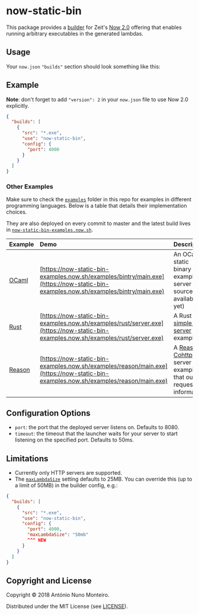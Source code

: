 # now-static-bin

This package provides a
[builder](https://zeit.co/docs/v2/deployments/builders/overview#when-to-use-builders)
for Zeit's [Now 2.0](https://zeit.co/blog/now-2) offering that enables running
arbitrary executables in the generated lambdas.

## Usage

Your `now.json` `"builds"` section should look something like this:

## Example

**Note**: don't forget to add `"version": 2` in your `now.json` file to use Now
2.0 explicitly.

```json
{
  "builds": [
    {
      "src": "*.exe",
      "use": "now-static-bin",
      "config": {
        "port": 4000
      }
    }
  ]
}
```

### Other Examples

Make sure to check the [`examples`](./examples) folder in this repo for examples
in different programming languages. Below is a table that details their
implementation choices.

They are also deployed on every commit to master and the latest build lives in
[`now-static-bin-examples.now.sh`](https://now-static-bin-examples.now.sh/).

| Example    | Demo     | Description     |
|:---------- |:---------|:----------------|
| [OCaml](/examples/bintry) | [https://now-static-bin-examples.now.sh/examples/bintry/main.exe](https://now-static-bin-examples.now.sh/examples/bintry/main.exe) | An OCaml static binary example server (no source available yet) |
| [Rust](/examples/rust) | [https://now-static-bin-examples.now.sh/examples/rust/server.exe](https://now-static-bin-examples.now.sh/examples/rust/server.exe) | A Rust [simple-server](https://github.com/steveklabnik/simple-server) example |
| [Reason](/examples/reason) | [https://now-static-bin-examples.now.sh/examples/reason/main.exe](https://now-static-bin-examples.now.sh/examples/reason/main.exe) | A [Reason](https://reasonml.github.io/) [Cohttp](https://github.com/mirage/ocaml-cohttp) server example that outputs request information |

## Configuration Options

- `port`: the port that the deployed server listens on. Defaults to 8080.
- `timeout`: the timeout that the launcher waits for your server to start
  listening on the specified port. Defaults to 50ms.

## Limitations

- Currently only HTTP servers are supported.
- The
  [`maxLambdaSize`](https://zeit.co/docs/v2/deployments/concepts/lambdas/#maximum-bundle-size)
  setting defaults to 25MB. You can override this (up to a limit of 50MB) in the
  builder config, e.g.:

```json
{
  "builds": [
    {
      "src": "*.exe",
      "use": "now-static-bin",
      "config": {
        "port": 4000,
        "maxLambdaSize": "50mb"
        ^^^ NEW
      }
    }
  ]
}
```

## Copyright and License

Copyright © 2018 António Nuno Monteiro.

Distributed under the MIT License (see [LICENSE](./LICENSE)).
